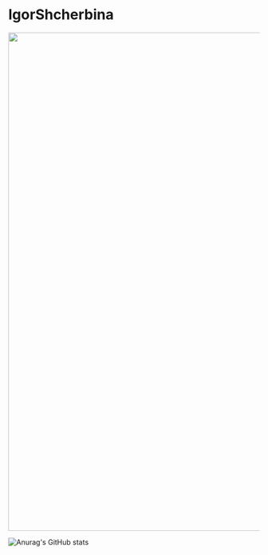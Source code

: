 # IgorShcherbina

<div id="header" align="center">
  <img src="https://github.com/igorsii1976/IgorShcherbina/blob/main/IoF7E.gif" width="1000"/>
</div>




![Anurag's GitHub stats](https://github-readme-stats.vercel.app/api?username=igorsii1976&show_icons=true&theme=radical)
